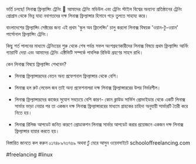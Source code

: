 
ভর্তি চলছে!
লিনাক্স ফ্রিল্যান্সিং ট্রেনিং 🐧
আমাদের ট্রেনিং মডিউল এবং ট্রেনিং স্টাইল বিশ্বের অন্যান্য প্রতিষ্ঠানের ট্রেনিং প্রোগ্রাম থেকে ভিন্ন যাহা নবাগতদের দক্ষ লিনাক্স ফ্রিল্যান্সার হিসাবে গড়ে তুলতে সাহায্য করে।

বাংলাদেশের ফ্রিল্যান্সিং সেক্টরের জন্য এই প্রথম 'স্কুল অব ফ্রিলেন্সিং' চালু করলো লিনাক্স বিষয়ক 'ওয়ান-টু-ওয়ান' পার্সোনাল ফ্রিল্যান্সিং ট্রেনিং।

কিছু শর্ত পালনের মাধ্যমে ট্রেনিংয়ের শুরু থেকে শেষ পর্যন্ত সফল অংশগ্রহণকারীদের লিনাক্স বিষয়ে প্রথম ফ্রিল্যান্সিং আর্নিং গ্যারান্টি দেয়া এবং আমাদের ট্রেনিং এক্টিভিটি সম্পর্কে পাবলিক রিভিউ গ্রহণের সাহস রাখি।

কেন লিনাক্স বিষয়ে ফ্রিল্যান্সিং শেখবেন?

- লিনাক্স ফ্রিল্যান্সারদের বেতন অন্য প্রফেশনাল ফ্রিল্যান্সার থেকে বেশি।

- লিনাক্স হল রুট লেভেল জব তাই অন্য প্রফেশনালরা দক্ষ লিনাক্স ফ্রিল্যান্সাররের উপর নির্ভরশীল।

- লিনাক্স ফ্রিল্যান্সারদের কাজের সুযোগ সবচেয়ে বেশি কারণ- কোন ক্লাউড সার্ভিস প্রোভাইডার থেকে একটি লিনাক্স সার্ভার ভাড়া নেয়ার পর তা একজন দক্ষ লিনাক্স ফ্রিল্যান্সাররের মাধ্যমে গ্রাহকের চাহিদা অনুযায়ী সার্ভারটি তৈরী করে নিতে হয়।

- লিনাক্স রিলিজ আপডেট জনিত কারণে প্রোডাকশন লিনাক্স সার্ভার আপডেট করার প্রয়োজনে একজন দক্ষ লিনাক্স ফ্রিল্যান্সার হায়ার করতে হয়।

বিস্তারিত জানতে কল করুন ০১৭৪৮৯৭৩৭৬৯ অথবা ঢুঁ মেরে আসুন ওয়েবসাইটে schooloffreelancing.com

#freelancing #linux

